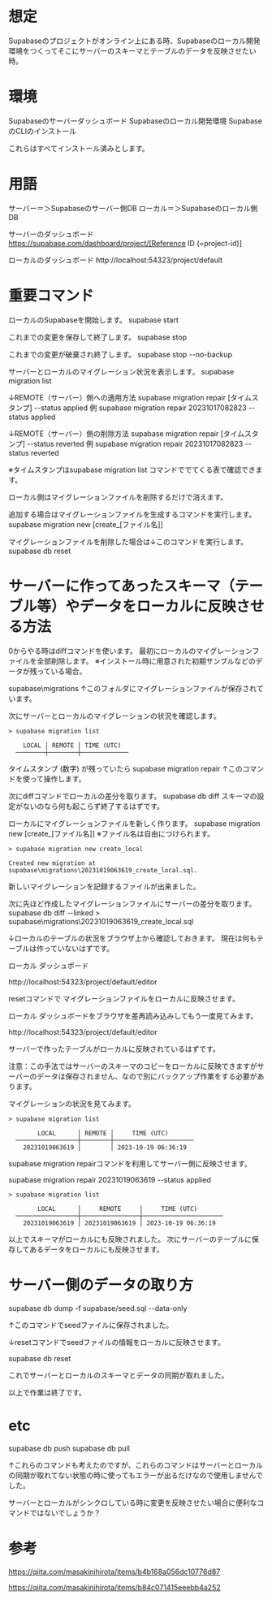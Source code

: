 <!--
title:   Supabase Tips サーバーのスキーマとそのテーブルのデータをローカルのSupabaseに反映させる。
tags:    Supabase
id:      e8e83cb10b56047d4bae
private: false
-->
# 想定

Supabaseのプロジェクトがオンライン上にある時、Supabaseのローカル開発環境をつくってそこにサーバーのスキーマとテーブルのデータを反映させたい時。



# 環境

Supabaseのサーバーダッシュボード
Supabaseのローカル開発環境
SupabaseのCLIのインストール

これらはすべてインストール済みとします。


# 用語

サーバー＝＞Supabaseのサーバー側DB
ローカル＝＞Supabaseのローカル側DB

サーバーのダッシュボード
https://supabase.com/dashboard/project/[Reference ID (=project-id)]

ローカルのダッシュボード
http://localhost:54323/project/default



# 重要コマンド

ローカルのSupabaseを開始します。
supabase start

これまでの変更を保存して終了します。
supabase stop

これまでの変更が破棄され終了します。
supabase stop --no-backup

サーバーとローカルのマイグレーション状況を表示します。
supabase migration list

↓REMOTE（サーバー）側への適用方法
supabase migration repair [タイムスタンプ] --status applied
例
supabase migration repair 20231017082823 --status applied

↓REMOTE（サーバー）側の削除方法
supabase migration repair [タイムスタンプ] --status reverted
例
supabase migration repair 20231017082823 --status reverted

※タイムスタンプはsupabase migration list コマンドででてくる表で確認できます。



ローカル側はマイグレーションファイルを削除するだけで消えます。

追加する場合はマイグレーションファイルを生成するコマンドを実行します。
supabase migration new [create_[ファイル名]]

マイグレーションファイルを削除した場合は↓このコマンドを実行します。
supabase db reset



# サーバーに作ってあったスキーマ（テーブル等）やデータをローカルに反映させる方法

0からやる時はdiffコマンドを使います。
最初にローカルのマイグレーションファイルを全部削除します。
※インストール時に用意された初期サンプルなどのデータが残っている場合。

supabase\migrations
↑このフォルダにマイグレーションファイルが保存されています。

次にサーバーとローカルのマイグレーションの状況を確認します。


```
> supabase migration list

    LOCAL │ REMOTE │ TIME (UTC)
  ────────┼────────┼─────────────

```

タイムスタンプ (数字) が残っていたら
supabase migration repair
↑このコマンドを使って操作します。

次にdiffコマンドでローカルの差分を取ります。
supabase db diff
スキーマの設定がないのなら何も起こらず終了するはずです。

ローカルにマイグレーションファイルを新しく作ります。
supabase migration new [create_[ファイル名]]
※ファイル名は自由につけられます。

```
> supabase migration new create_local

Created new migration at supabase\migrations\20231019063619_create_local.sql.

```



新しいマイグレーションを記録するファイルが出来ました。


次に先ほど作成したマイグレーションファイルにサーバーの差分を取ります。
supabase db diff --linked > supabase\migrations\20231019063619_create_local.sql

↓ローカルのテーブルの状況をブラウザ上から確認しておきます。
現在は何もテーブルは作っていないはずです。

ローカル ダッシュボード

http://localhost:54323/project/default/editor


resetコマンドで マイグレーションファイルをローカルに反映させます。

ローカル ダッシュボードをブラウザを差再読み込みしてもう一度見てみます。

http://localhost:54323/project/default/editor

サーバーで作ったテーブルがローカルに反映されているはずです。

注意：この手法ではサーバーのスキーマのコピーをローカルに反映できますがサーバーのデータは保存されません、なので別にバックアップ作業をする必要があります。

マイグレーションの状況を見てみます。

```
> supabase migration list

        LOCAL      │ REMOTE │     TIME (UTC)
  ─────────────────┼────────┼──────────────────────
    20231019063619 │        │ 2023-10-19 06:36:19

```

supabase migration repairコマンドを利用してサーバー側に反映させます。

supabase migration repair 20231019063619 --status applied

```
> supabase migration list

        LOCAL      │     REMOTE     │     TIME (UTC)
  ─────────────────┼────────────────┼──────────────────────
    20231019063619 │ 20231019063619 │ 2023-10-19 06:36:19

```

以上でスキーマがローカルにも反映されました。
次にサーバーのテーブルに保存してあるデータをローカルにも反映させます。

# サーバー側のデータの取り方

supabase db dump -f supabase/seed.sql --data-only

↑このコマンドでseedファイルに保存されました。

↓resetコマンドでseedファイルの情報をローカルに反映させます。

supabase db reset

これでサーバーとローカルのスキーマとデータの同期が取れました。

以上で作業は終了です。



# etc

supabase db push
supabase db pull

↑これらのコマンドも考えたのですが、これらのコマンドはサーバーとローカルの同期が取れてない状態の時に使ってもエラーが出るだけなので使用しませんでした。

サーバーとローカルがシンクロしている時に変更を反映させたい場合に便利なコマンドではないでしょうか？



# 参考

https://qiita.com/masakinihirota/items/b4b168a056dc10776d87

https://qiita.com/masakinihirota/items/b84c071415eeebb4a252
